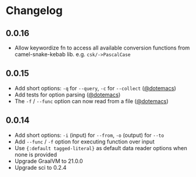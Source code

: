 # Changelog

## 0.0.16

- Allow keywordize fn to access all available conversion functions from camel-snake-kebab lib. e.g. `csk/->PascalCase`

## 0.0.15

- Add short options: `-q` for `--query`, `-c` for `--collect` ([@dotemacs](https://github.com/dotemacs))
- Add tests for option parsing ([@dotemacs](https://github.com/dotemacs))
- The `-f` / `--func` option can now read from a file ([@dotemacs](https://github.com/dotemacs))

## 0.0.14

- Add short options: `-i` (input) for `--from`, `-o` (output) for `--to`
- Add `--func` / `-f` option for executing function over input
- Use `{:default tagged-literal}` as default data reader options when none is provided
- Upgrade GraalVM to 21.0.0
- Upgrade sci to 0.2.4
